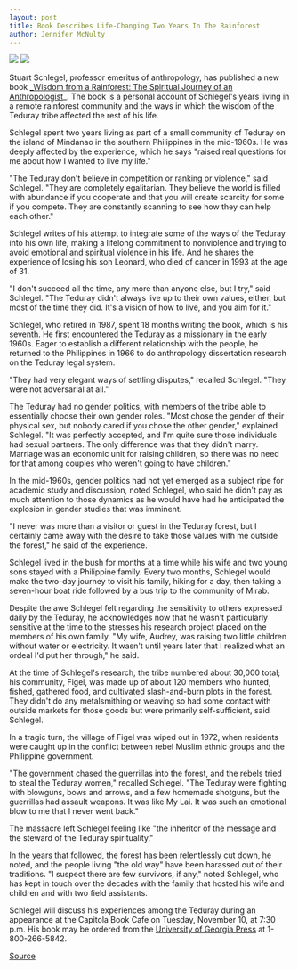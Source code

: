 ```yaml
---
layout: post
title: Book Describes Life-Changing Two Years In The Rainforest
author: Jennifer McNulty
---
```


![][3]
![][5]

Stuart Schlegel, professor emeritus of anthropology, has published a new book [_Wisdom from a Rainforest: The Spiritual Journey of an Anthropologist][4]_. The book is a personal account of Schlegel's years living in a remote rainforest community and the ways in which the wisdom of the Teduray tribe affected the rest of his life.

Schlegel spent two years living as part of a small community of Teduray on the island of Mindanao in the southern Philippines in the mid-1960s. He was deeply affected by the experience, which he says "raised real questions for me about how I wanted to live my life."

"The Teduray don't believe in competition or ranking or violence," said Schlegel. "They are completely egalitarian. They believe the world is filled with abundance if you cooperate and that you will create scarcity for some if you compete. They are constantly scanning to see how they can help each other."

Schlegel writes of his attempt to integrate some of the ways of the Teduray into his own life, making a lifelong commitment to nonviolence and trying to avoid emotional and spiritual violence in his life. And he shares the experience of losing his son Leonard, who died of cancer in 1993 at the age of 31.

"I don't succeed all the time, any more than anyone else, but I try," said Schlegel. "The Teduray didn't always live up to their own values, either, but most of the time they did. It's a vision of how to live, and you aim for it."

Schlegel, who retired in 1987, spent 18 months writing the book, which is his seventh. He first encountered the Teduray as a missionary in the early 1960s. Eager to establish a different relationship with the people, he returned to the Philippines in 1966 to do anthropology dissertation research on the Teduray legal system.

"They had very elegant ways of settling disputes," recalled Schlegel. "They were not adversarial at all."

The Teduray had no gender politics, with members of the tribe able to essentially choose their own gender roles. "Most chose the gender of their physical sex, but nobody cared if you chose the other gender," explained Schlegel. "It was perfectly accepted, and I'm quite sure those individuals had sexual partners. The only difference was that they didn't marry. Marriage was an economic unit for raising children, so there was no need for that among couples who weren't going to have children."

In the mid-1960s, gender politics had not yet emerged as a subject ripe for academic study and discussion, noted Schlegel, who said he didn't pay as much attention to those dynamics as he would have had he anticipated the explosion in gender studies that was imminent.

"I never was more than a visitor or guest in the Teduray forest, but I certainly came away with the desire to take those values with me outside the forest," he said of the experience.

Schlegel lived in the bush for months at a time while his wife and two young sons stayed with a Philippine family. Every two months, Schlegel would make the two-day journey to visit his family, hiking for a day, then taking a seven-hour boat ride followed by a bus trip to the community of Mirab.

Despite the awe Schlegel felt regarding the sensitivity to others expressed daily by the Teduray, he acknowledges now that he wasn't particularly sensitive at the time to the stresses his research project placed on the members of his own family. "My wife, Audrey, was raising two little children without water or electricity. It wasn't until years later that I realized what an ordeal I'd put her through," he said.

At the time of Schlegel's research, the tribe numbered about 30,000 total; his community, Figel, was made up of about 120 members who hunted, fished, gathered food, and cultivated slash-and-burn plots in the forest. They didn't do any metalsmithing or weaving so had some contact with outside markets for those goods but were primarily self-sufficient, said Schlegel.

In a tragic turn, the village of Figel was wiped out in 1972, when residents were caught up in the conflict between rebel Muslim ethnic groups and the Philippine government.

"The government chased the guerrillas into the forest, and the rebels tried to steal the Teduray women," recalled Schlegel. "The Teduray were fighting with blowguns, bows and arrows, and a few homemade shotguns, but the guerrillas had assault weapons. It was like My Lai. It was such an emotional blow to me that I never went back."

The massacre left Schlegel feeling like "the inheritor of the message and the steward of the Teduray spirituality."

In the years that followed, the forest has been relentlessly cut down, he noted, and the people living "the old way" have been harassed out of their traditions. "I suspect there are few survivors, if any," noted Schlegel, who has kept in touch over the decades with the family that hosted his wife and children and with two field assistants.

Schlegel will discuss his experiences among the Teduray during an appearance at the Capitola Book Cafe on Tuesday, November 10, at 7:30 p.m. His book may be ordered from the [University of Georgia Press][6] at 1-800-266-5842.

[3]: http://www1.ucsc.edu/oncampus/currents/98-99/art/schlegel.book.98-11-09.jpg
[4]: http://www.rainforestwisdom.com/
[5]: http://www1.ucsc.edu/oncampus/currents/98-99/art/schlegel_stuart.98-11-09.jpg
[6]: http://www.uga.edu/ugapress/

[Source](http://www1.ucsc.edu/oncampus/currents/98-99/11-09/schlegel.htm "Permalink to New Stuart Schlegel book on the rainforest: 11-09-98")
